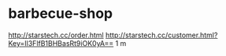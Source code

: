 # barbecue-shop
http://starstech.cc/order.html
http://starstech.cc/customer.html?Key=Il3FlfB1BHBasRt9iOK0yA==
1
m
